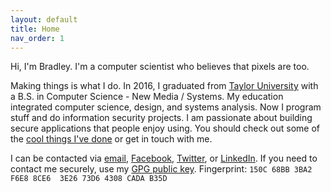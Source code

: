 ```yaml
---
layout: default
title: Home
nav_order: 1
---
```


<p class="lead">Hi, I'm Bradley. I'm a computer scientist who believes that pixels are too.</p>

Making things is what I do. In 2016, I graduated from [Taylor University](http://taylor.edu) with a B.S. in Computer Science&nbsp;-&nbsp;New Media / Systems. My education integrated computer science, design, and systems analysis. Now I program stuff and do information security projects. I am passionate about building secure applications that people enjoy using. You should check out some of the [cool things I've done](/work/) or get in touch with me.

I can be contacted via [email](mailto:thatguy@bradleyrosenfeld.com), [Facebook](https://www.facebook.com/bradleyrosenfeld/), [Twitter](https://twitter.com/BoringCode/), or [LinkedIn](https://linkedin.com/in/bradleyrosenfeld/). If you need to contact me securely, use my [GPG public key](/assets/bradleyrosenfeld-publickey.asc). Fingerprint: `150C 68BB 3BA2 F6E8 8CE6  3E26 73D6 4308 CADA B35D`
